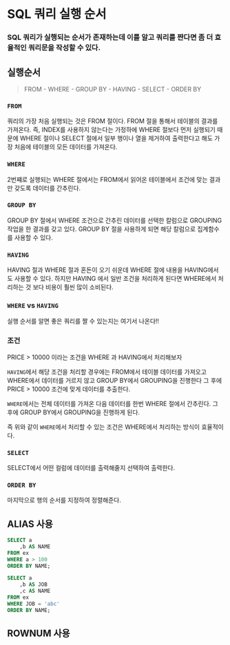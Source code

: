 # SQL 쿼리 실행 순서

### SQL 쿼리가 실행되는 순서가 존재하는데 이를 알고 쿼리를 짠다면 좀 더 효율적인 쿼리문을 작성할 수 있다.

## 실행순서
> FROM - WHERE - GROUP BY - HAVING - SELECT - ORDER BY

### `FROM`
쿼리의 가장 처음 실행되는 것은 FROM 절이다. FROM 절을 통해서 테이블의 결과를 가져온다.
즉, INDEX를 사용하지 않는다는 가정하에 WHERE 절보다 먼저 실행되기 때문에 WHERE 절이나 SELECT 절에서 일부 행이나 열을 제거하여 출력한다고 해도 가장 처음에 테이블의 모든 데이터를 가져온다.

### `WHERE`
2번쨰로 실행되는 WHERE 절에서는 FROM에서 읽어온 테이블에서 조건에 맞는 결과만 갖도록 데이터를 간추린다.

### `GROUP BY`
GROUP BY 절에서 WHERE 조건으로 간추린 데이터를 선택한 칼럼으로 GROUPING 작업을 한 결과를 갖고 있다. GROUP BY 절을 사용하게 되면 해당 칼럼으로 집계함수를 사용할 수 있다.

### `HAVING`
HAVING 절과 WHERE 절과 혼돈이 오기 쉬운데 WHERE 절에 내용을 HAVING에서도 사용할 수 있다.
하지만 HAVING 에서 일반 조건을 처리하게 된다면 WHERE에서 처리하는 것 보다 비용이 훨씬 많이 소비된다.

### `WHERE` vs `HAVING`
실행 순서를 알면 좋은 쿼리를 짤 수 있는지는 여기서 나온다!!

### 조건
PRICE > 10000 이라는 조건을 WHERE 과 HAVING에서 처리해보자

`HAVING`에서 해당 조건을 처리할 경우에는 FROM에서 테이블 데이터를 가져오고 WHERE에서 데이터를 거르지 않고 GROUP BY에서 GROUPING을 진행한다 그 후에 PRICE > 10000 조건에 맞게 데이터를 추출한다.

`WHERE`에서는 전체 데이터를 가져온 다음 데이터를 한번 WHERE 절에서 간추린다. 그 후에 GROUP BY에서 GROUPING을 진행하게 된다.

즉 위와 같이 `WHERE`에서 처리할 수 있는 조건은 WHERE에서 처리하는 방식이 효율적이다.

### `SELECT`
SELECT에서 어떤 컬럼에 데이터를 출력해줄지 선택하여 출력한다.

### `ORDER BY`
마지막으로 행의 순서를 지정하여 정렬해준다.

## ALIAS 사용
``` SQL
SELECT a
    ,b AS NAME
FROM ex
WHERE a > 100
ORDER BY NAME;
```
``` SQL
SELECT a
    ,b AS JOB
    ,c AS NAME
FROM ex
WHERE JOB = 'abc'
ORDER BY NAME;
```

## ROWNUM 사용
